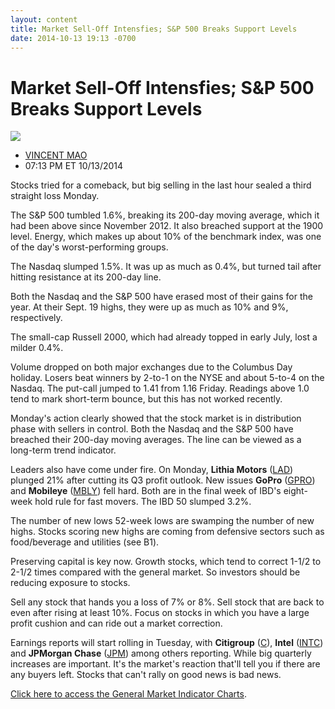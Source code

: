 ```yaml
---
layout: content
title: Market Sell-Off Intensfies; S&P 500 Breaks Support Levels
date: 2014-10-13 19:13 -0700
---
```



Market Sell-Off Intensfies; S&P 500 Breaks Support Levels
==========================================================


![](https://www.investors.com/wp-content/uploads/ibd-migrated-images/MPv_141014_635488111984782573.png)

* [VINCENT MAO](https://www.investors.com/author/maov/ "Posts by VINCENT MAO")
* 07:13 PM ET 10/13/2014




Stocks tried for a comeback, but big selling in the last hour sealed a third straight loss Monday.

  

The S&P 500 tumbled 1.6%, breaking its 200-day moving average, which it had been above since November 2012. It also breached support at the 1900 level. Energy, which makes up about 10% of the benchmark index, was one of the day's worst-performing groups.

  

The Nasdaq slumped 1.5%. It was up as much as 0.4%, but turned tail after hitting resistance at its 200-day line.

  

Both the Nasdaq and the S&P 500 have erased most of their gains for the year. At their Sept. 19 highs, they were up as much as 10% and 9%, respectively.

  

The small-cap Russell 2000, which had already topped in early July, lost a milder 0.4%.

  

Volume dropped on both major exchanges due to the Columbus Day holiday. Losers beat winners by 2-to-1 on the NYSE and about 5-to-4 on the Nasdaq. The put-call jumped to 1.41 from 1.16 Friday. Readings above 1.0 tend to mark short-term bounce, but this has not worked recently.

  

Monday's action clearly showed that the stock market is in distribution phase with sellers in control. Both the Nasdaq and the S&P 500 have breached their 200-day moving averages. The line can be viewed as a long-term trend indicator.

  

Leaders also have come under fire. On Monday, **Lithia Motors** ([LAD](https://research.investors.com/quote.aspx?symbol=LAD)) plunged 21% after cutting its Q3 profit outlook. New issues **GoPro** ([GPRO](https://research.investors.com/quote.aspx?symbol=GPRO)) and **Mobileye** ([MBLY](https://research.investors.com/quote.aspx?symbol=MBLY)) fell hard. Both are in the final week of IBD's eight-week hold rule for fast movers. The IBD 50 slumped 3.2%.

  

The number of new lows 52-week lows are swamping the number of new highs. Stocks scoring new highs are coming from defensive sectors such as food/beverage and utilities (see B1).

  

Preserving capital is key now. Growth stocks, which tend to correct 1-1/2 to 2-1/2 times compared with the general market. So investors should be reducing exposure to stocks.

  

Sell any stock that hands you a loss of 7% or 8%. Sell stock that are back to even after rising at least 10%. Focus on stocks in which you have a large profit cushion and can ride out a market correction.

  

Earnings reports will start rolling in Tuesday, with **Citigroup** ([C](https://research.investors.com/quote.aspx?symbol=C)), **Intel** ([INTC](https://research.investors.com/quote.aspx?symbol=INTC)) and **JPMorgan Chase** ([JPM](https://research.investors.com/quote.aspx?symbol=JPM)) among others reporting. While big quarterly increases are important. It's the market's reaction that'll tell you if there are any buyers left. Stocks that can't rally on good news is bad news.

  

[Click here to access the General Market Indicator Charts](https://www.investors.com/pdf/GMI_101414.pdf).





